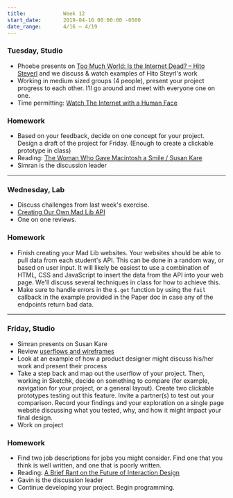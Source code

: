 ```yaml
---
title:            Week 12
start_date:       2019-04-16 00:00:00 -0500
date_range:       4/16 – 4/19
---
```


### Tuesday, Studio

- Phoebe presents on [Too Much World: Is the Internet Dead? – Hito Steyerl](https://www.e-flux.com/journal/49/60004/too-much-world-is-the-internet-dead/) and we discuss & watch examples of Hito Steyrl's work
- Working in medium sized groups (4 people), present your project progress to each other. I&rsquo;ll go around and meet with everyone one on one.
- Time permitting: [Watch The Internet with a Human Face](https://www.youtube.com/watch?v=fWFo1VaQNmU&t=2383s)

### Homework
- Based on your feedback, decide on one concept for your project. Design a draft of the project for Friday. (Enough to create a clickable prototype in class)
- Reading: [The Woman Who Gave Macintosh a Smile / Susan Kare](https://www.newyorker.com/culture/cultural-comment/the-woman-who-gave-the-macintosh-a-smile)
- Simran is the discussion leader

---

### Wednesday, Lab

- Discuss challenges from last week's exercise.
- [Creating Our Own Mad Lib API](https://paper.dropbox.com/doc/Creating-Our-Own-Mad-Lib-API--AbbYv3tpp5A8byRlGlNY0B2gAg-vjBvnX1M7UcDEAcFOkG1b)
- One on one reviews.

### Homework

- Finish creating your Mad Lib websites. Your websites should be able to pull data from each student's API. This can be done in a random
way, or based on user input. It will likely be easiest to use a combination of HTML, CSS and JavaScript to insert the data from the API
into your web page. We'll discuss several techniques in class for how to achieve this.
- Make sure to handle errors in the `$.get` function by using the `fail` callback in the example provided in the Paper doc in case any of the endpoints
return bad data.

---

### Friday, Studio

- Simran presents on Susan Kare
- Review [userflows and wireframes](https://paper.dropbox.com/doc/User-Flows-and-Wireframes--AXKIiGCUq52XdCS8VrZujFU7AQ-SiwIpBpGAlNBJuYgQbugm)
- Look at an example of how a product designer might discuss his/her work and present their process
- Take a step back and map out the userflow of your project. Then, working in Sketchk, decide on something to compare (for example, navigation for your project, or a general layout). Create two clickable prototypes testing out this feature. Invite a partner(s) to test out your comparison. Record your findings and your exploration on a single page website discussing what you tested, why, and how it might impact your final design.
- Work on project


### Homework
- Find two job descriptions for jobs you might consider. Find one that you think is well written, and one that is poorly written.
- Reading: [A Brief Rant on the Future of Interaction Design](http://worrydream.com/ABriefRantOnTheFutureOfInteractionDesign/)
- Gavin is the discussion leader
- Continue developing your project. Begin programming.
